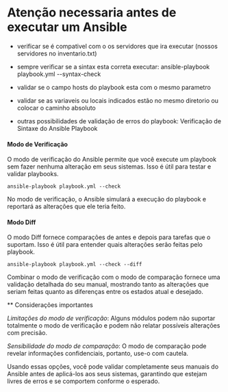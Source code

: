 # Atenção necessaria antes de executar um Ansible

- verificar se é compativel com o os servidores que ira executar (nossos servidores no inventario.txt)
- sempre verificar se a sintax esta correta
  executar: ansible-playbook playbook.yml --syntax-check
- validar se o campo hosts do playbook esta com o mesmo parametro
- validar se as variaveis ou locais indicados estão no mesmo diretorio ou colocar o caminho absoluto



- outras possibilidades de validação de erros do playbook:
  Verificação de Sintaxe do Ansible Playbook

#### Modo de Verificação

O modo de verificação do Ansible permite que você execute um playbook sem fazer nenhuma alteração em seus sistemas. Isso é útil para testar e validar playbooks.

    ansible-playbook playbook.yml --check

No modo de verificação, o Ansible simulará a execução do playbook e reportará as alterações que ele teria feito.

#### Modo Diff

O modo Diff fornece comparações de antes e depois para tarefas que o suportam. Isso é útil para entender quais alterações serão feitas pelo playbook.

    ansible-playbook playbook.yml --check --diff

Combinar o modo de verificação com o modo de comparação fornece uma validação detalhada do seu manual, mostrando tanto as alterações que seriam feitas quanto as diferenças entre os estados atual e desejado.


** Considerações importantes

*Limitações do modo de verificação*: Alguns módulos podem não suportar totalmente o modo de verificação e podem não relatar possíveis alterações com precisão.

*Sensibilidade do modo de comparação*: O modo de comparação pode revelar informações confidenciais, portanto, use-o com cautela.

Usando essas opções, você pode validar completamente seus manuais do Ansible antes de aplicá-los aos seus sistemas, garantindo que estejam livres de erros e se comportem conforme o esperado.


  
